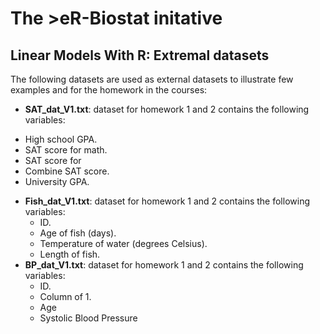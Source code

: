 # The >eR-Biostat initative
## Linear Models With R:  Extremal datasets
The following datasets are used as external datasets to illustrate few examples and for the homework in the courses:

*  **SAT_dat_V1.txt**: dataset for homework 1 and 2 contains the following variables:
  + High school GPA.
  + SAT score for math.
  + SAT score for 
  + Combine SAT score.
  + University GPA.
* **Fish_dat_V1.txt**: dataset for homework 1 and 2 contains the following variables:
  + ID.
  + Age of fish (days).
  + Temperature of water (degrees Celsius).
  + Length of fish.
* **BP_dat_V1.txt**: dataset for homework 1 and 2 contains the following variables:
  + ID.
  + Column of 1.
  + Age
  +  Systolic Blood Pressure
